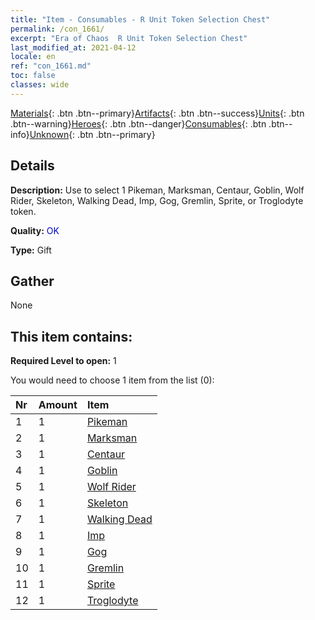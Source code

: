 ```yaml
---
title: "Item - Consumables - R Unit Token Selection Chest"
permalink: /con_1661/
excerpt: "Era of Chaos  R Unit Token Selection Chest"
last_modified_at: 2021-04-12
locale: en
ref: "con_1661.md"
toc: false
classes: wide
---
```

 [Materials](/){: .btn .btn--primary}[Artifacts](/Artifacts/){: .btn .btn--success}[Units](/Units/){: .btn .btn--warning}[Heroes](/Heroes/){: .btn .btn--danger}[Consumables](/Consumables/){: .btn .btn--info}[Unknown](/Unknown/){: .btn .btn--primary}

## Details
 **Description:** Use to select 1 Pikeman, Marksman, Centaur, Goblin, Wolf Rider, Skeleton, Walking Dead, Imp, Gog, Gremlin, Sprite, or Troglodyte token.

 **Quality:** <span style="color: #0000CD">OK</span>

 **Type:** Gift

## Gather

  None

## This item contains:

 **Required Level to open:** 1

 You would need to choose 1 item from the list (0):

  | Nr | Amount |     Item    |
  |:---|:-------|:------------|
  | 1 | 1 | [Pikeman](/Items/unt_190/) | 
  | 2 | 1 | [Marksman](/Items/unt_191/) | 
  | 3 | 1 | [Centaur](/Items/unt_199/) | 
  | 4 | 1 | [Goblin](/Items/unt_217/) | 
  | 5 | 1 | [Wolf Rider](/Items/unt_218/) | 
  | 6 | 1 | [Skeleton](/Items/unt_208/) | 
  | 7 | 1 | [Walking Dead](/Items/unt_209/) | 
  | 8 | 1 | [Imp](/Items/unt_226/) | 
  | 9 | 1 | [Gog](/Items/unt_227/) | 
  | 10 | 1 | [Gremlin](/Items/unt_235/) | 
  | 11 | 1 | [Sprite](/Items/unt_262/) | 
  | 12 | 1 | [Troglodyte](/Items/unt_244/) | 
